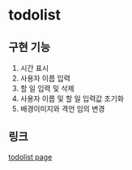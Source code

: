# todolist

## 구현 기능
1. 시간 표시
2. 사용자 이름 입력
3. 할 일 입력 및 삭제
4. 사용자 이름 및 할 일 입력값 초기화
5. 배경이미지와 격언 임의 변경

## 링크
[todolist page](http://3.36.67.190/todolist/)
